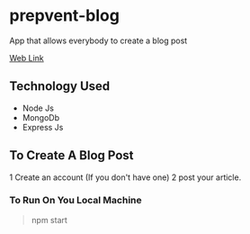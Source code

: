 # prepvent-blog

App that allows everybody to create a blog post

[Web Link](https://prepvent-blog.herokuapp.com)

## Technology Used
- Node Js
- MongoDb
- Express Js 

## To Create A Blog Post
1 Create an account (If you don't have one)
2 post your article.


### To Run On You Local Machine
> npm start
